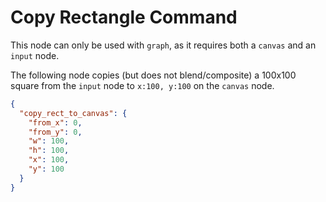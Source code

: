 # Copy Rectangle Command

This node can only be used with `graph`, as it requires both a `canvas` and an `input` node. 

The following node copies (but does not blend/composite) a 100x100 square from the `input` node to `x:100, y:100` on the `canvas` node. 
```json
{
  "copy_rect_to_canvas": {
    "from_x": 0,
    "from_y": 0,
    "w": 100,
    "h": 100,
    "x": 100,
    "y": 100
  }
}
```
